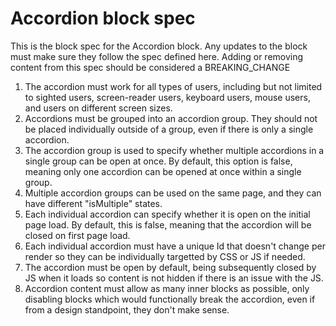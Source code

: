 # Accordion block spec

This is the block spec for the Accordion block. Any updates to the block must make sure they follow the spec defined here.
Adding or removing content from this spec should be considered a BREAKING_CHANGE

1. The accordion must work for all types of users, including but not limited to sighted users, screen-reader users, keyboard users, mouse users, and users on different screen sizes.
2. Accordions must be grouped into an accordion group. They should not be placed individually outside of a group, even if there is only a single accordion.
3. The accordion group is used to specify whether multiple accordions in a single group can be open at once. By default, this option is false, meaning only one accordion can be opened at once within a single group.
4. Multiple accordion groups can be used on the same page, and they can have different "isMultiple" states.
5. Each individual accordion can specify whether it is open on the initial page load. By default, this is false, meaning that the accordion will be closed on first page load.
6. Each individual accordion must have a unique Id that doesn't change per render so they can be individually targetted by CSS or JS if needed.
7. The accordion must be open by default, being subsequently closed by JS when it loads so content is not hidden if there is an issue with the JS.
8. Accordion content must allow as many inner blocks as possible, only disabling blocks which would functionally break the accordion, even if from a design standpoint, they don't make sense.
